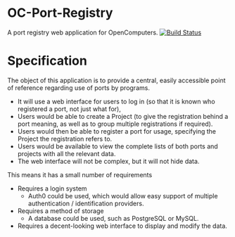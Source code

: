 # OC-Port-Registry
A port registry web application for OpenComputers.
[![Build Status](https://travis-ci.org/samis/OC-Port-Registry.svg?branch=master)](https://travis-ci.org/samis/OC-Port-Registry)

# Specification
The object of this application is to provide a central, easily accessible point of reference regarding use of ports by programs.

* It will use a web interface for users to log in (so that it is known who registered a port, not just what for),
* Users would be able to create a Project (to give the registration behind a port meaning, as well as to group multiple registrations if required).
* Users would then be able to register a port for usage, specifying the Project the registration refers to.
* Users would be available to view the complete lists of both ports and projects with all the relevant data.
* The web interface will not be complex, but it will not hide data.

This means it has a small number of requirements
* Requires a login system
    * Auth0 could be used, which would allow easy support of multiple authentication / identification providers.
* Requires a method of storage
    * A database could be used, such as PostgreSQL or MySQL.
* Requires a decent-looking web interface to display and modify the data.
